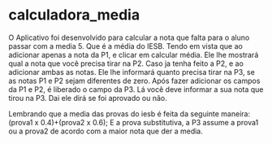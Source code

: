 # calculadora_media
O Aplicativo foi desenvolvido para calcular a nota que falta para o aluno passar com a media 5. Que é a média do IESB.
Tendo em vista que ao adicionar apenas a nota da P1, e clicar em calcular média. Ele lhe mostrará qual a nota que você precisa tirar na P2.
Caso ja tenha feito a P2, e ao adicionar ambas as notas. Ele lhe informará quanto precisa tirar na P3, se as notas P1 e P2 sejam diferentes de zero.
Após fazer adicionar os campos da P1 e P2, é liberado o campo da P3. Lá você deve informar a sua nota que tirou na P3. Dai ele dirá se foi aprovado ou não.


Lembrando que a media das provas do iesb é feita da seguinte maneira: 
(prova1 x 0.4)+(prova2 x 0.6);
E a prova substitutiva, a P3 assume a prova1 ou a prova2 de acordo com a maior nota que der a media.

